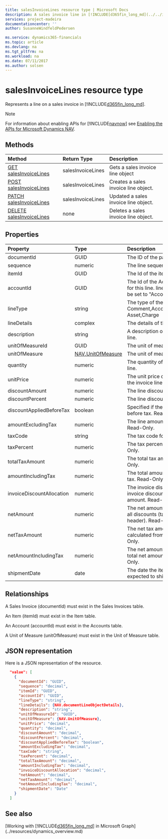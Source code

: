 ```yaml
---
title: salesInvoiceLines resource type | Microsoft Docs
description: A sales invoice line in [!INCLUDE[d365fin_long_md](../../includes/d365fin_long_md.md)].
services: project-madeira
documentationcenter: ''
author: SusanneWindfeldPedersen

ms.service: dynamics365-financials
ms.topic: article
ms.devlang: na
ms.tgt_pltfrm: na
ms.workload: na
ms.date: 07/11/2017
ms.author: solsen
---
```


# salesInvoiceLines resource type
Represents a line on a sales invoice in [!INCLUDE[d365fin_long_md](../../includes/d365fin_long_md.md)].

> [!NOTE]  
> For information about enabling APIs for [!INCLUDE[navnow](../../includes/navnow_md.md)] see [Enabling the APIs for Microsoft Dynamics NAV](../../enabling-apis-for-dynamics-nav.md).

## Methods

| Method                                                                | Return Type      | Description                    |
|:----------------------------------------------------------------------|:-----------------|:-------------------------------|
|[GET salesInvoiceLines](../api/dynamics_salesinvoiceline_get.md)      |salesInvoiceLines|Gets a sales invoice line object   |
|[POST salesInvoiceLines](../api/dynamics_create_salesinvoiceline.md)  |salesInvoiceLines|Creates a sales invoice line object.|
|[PATCH salesInvoiceLines](../api/dynamics_salesinvoiceline_update.md) |salesInvoiceLines|Updated a sales invoice line object.|
|[DELETE salesInvoiceLines](../api/dynamics_salesinvoiceline_delete.md)|none              |Deletes a sales invoice line object.|

## Properties
| Property	              | Type	| Description                                               |
|:------------------------|:------|:----------------------------------------------------------|
|documentId               |GUID   |The ID of the parent invoice.                              |
|sequence                 |numeric|The line sequence number.                                  |
|itemId                   |GUID   |The Id of the item in the invoice line.                    |
|accountId                |GUID   |The Id of the Account that will be used for this line. lineType will automatically be set to "Account" if this is set.|
|lineType                 |string |The type of the line. Can be Comment,Account,Item,Resource,Fixed Asset,Charge|
|lineDetails              |complex|The details of the line.                                   |
|description              |string |A description of the item in the invoice line.             |
|unitOfMeasureId          |GUID   |The unit of measure for the invoice line.                  |
|unitOfMeasure            |[NAV.UnitOfMeasure](../resources/dynamics_complextypes.md)|The unit of measure complex type.|
|quantity                 |numeric|The quantity of the item in the invoice line.              |
|unitPrice                |numeric|The unit price of each individual item in the invoice line.|
|discountAmount           |numeric|The line discount amount.                                  |
|discountPercent          |numeric|The line discount percent.                                 |
|discountAppliedBeforeTax |boolean|Specified if the discount is applied before tax. Read-Only.|
|amountExcludingTax       |numeric|The line amount excluding the tax. Read-Only.              |
|taxCode                  |string |The tax code for the line.                                 |
|taxPercent               |numeric|The tax percent for the line. Read-Only.                   |
|totalTaxAmount           |numeric|The total tax amount for the line. Read-Only.              |
|amountIncludingTax       |numeric|The total amount for the line including tax. Read-Only.    |
|invoiceDiscountAllocation|numeric|The invoice discount allocation is the invoice discount distributed on the total amount. Read-Only.|
|netAmount                |numeric|The net amount is the amount including all discounts (taken from invoice header). Read-Only.|
|netTaxAmount             |numeric|The net tax amount is the tax amount calculated from net amount. Read-Only.|
|netAmountIncludingTax    |numeric|The net amount including tax is the total net amount including tax. Read-Only.|
|shipmentDate             |date   |The date the item in the line is expected to ship.         |

## Relationships
A Sales Invoice (documentId) must exist in the Sales Invoices table.

An Item (itemId) must exist in the Item table.

An Account (accountId) must exist in the Accounts table.

A Unit of Measure (unitOfMeasure) must exist in the Unit of Measure table.

## JSON representation

Here is a JSON representation of the resource.


```json
  "value": [
    {
      "documentId": "GUID",
      "sequence": "decimal",
      "itemId": "GUID",
      "accountId": "GUID",
      "lineType": "string",
      "lineDetails": {NAV.documentLineObjectDetails},
      "description": "string",
      "unitOfMeasureId": "GUID",
      "unitOfMeasure": {NAV.UnitOfMeasure},
      "unitPrice": "decimal",
      "quantity": "decimal",
      "discountAmount": "decimal",
      "discountPercent": "decimal",
      "discountAppliedBeforeTax": "boolean",
      "amountExcludingTax": "decimal",
      "taxCode": "string",
      "taxPercent": "decimal",
      "totalTaxAmount": "decimal",
      "amountIncludingTax": "decimal",
      "invoiceDiscountAllocation": "decimal",
      "netAmount": "decimal",
      "netTaxAmount": "decimal",
      "netAmountIncludingTax": "decimal",
      "shipmentDate": "Date"
    }
  ]

```

## See also
[Working with [!INCLUDE[d365fin_long_md](../../includes/d365fin_long_md.md)] in Microsoft Graph](../resources/dynamics_overview.md) 
